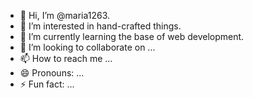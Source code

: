 - 👋 Hi, I’m @maria1263.
- 👀 I’m interested in hand-crafted things.
- 🌱 I’m currently learning the base of web development.
- 💞️ I’m looking to collaborate on ...
- 📫 How to reach me ...
- 😄 Pronouns: ...
- ⚡ Fun fact: ...

<!---
maria1263/maria1263 is a ✨ special ✨ repository because its `README.md` (this file) appears on your GitHub profile.
You can click the Preview link to take a look at your changes.
--->
